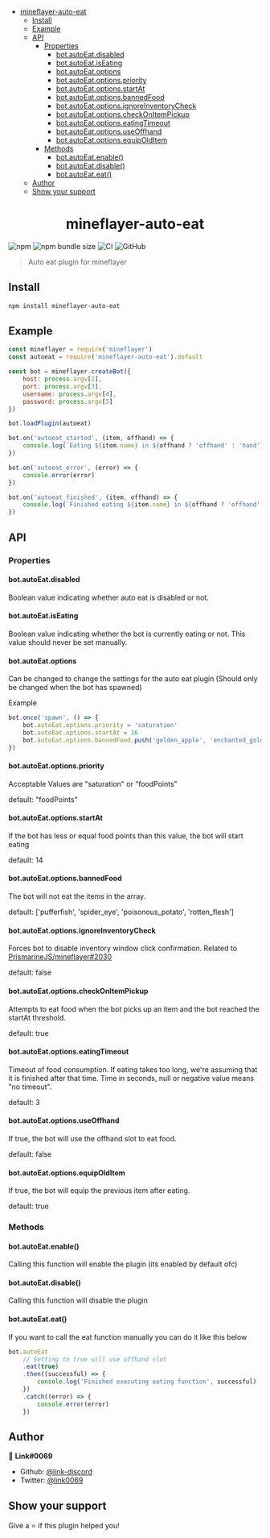 <!-- START doctoc generated TOC please keep comment here to allow auto update -->
<!-- DON'T EDIT THIS SECTION, INSTEAD RE-RUN doctoc TO UPDATE -->


- [mineflayer-auto-eat](#mineflayer-auto-eat)
  - [Install](#install)
  - [Example](#example)
  - [API](#api)
    - [Properties](#properties)
      - [bot.autoEat.disabled](#botautoeatdisabled)
      - [bot.autoEat.isEating](#botautoeatiseating)
      - [bot.autoEat.options](#botautoeatoptions)
      - [bot.autoEat.options.priority](#botautoeatoptionspriority)
      - [bot.autoEat.options.startAt](#botautoeatoptionsstartat)
      - [bot.autoEat.options.bannedFood](#botautoeatoptionsbannedfood)
      - [bot.autoEat.options.ignoreInventoryCheck](#botautoeatoptionsignoreinventorycheck)
      - [bot.autoEat.options.checkOnItemPickup](#botautoeatoptionscheckonitempickup)
      - [bot.autoEat.options.eatingTimeout](#botautoeatoptionseatingtimeout)
      - [bot.autoEat.options.useOffhand](#botautoeatoptionsuseoffhand)
      - [bot.autoEat.options.equipOldItem](#botautoeatoptionsequipolditem)
    - [Methods](#methods)
      - [bot.autoEat.enable()](#botautoeatenable)
      - [bot.autoEat.disable()](#botautoeatdisable)
      - [bot.autoEat.eat()](#botautoeateat)
  - [Author](#author)
  - [Show your support](#show-your-support)

<!-- END doctoc generated TOC please keep comment here to allow auto update -->

<h1 align="center">mineflayer-auto-eat</h1>

![npm](https://img.shields.io/npm/v/mineflayer-auto-eat)
![npm bundle size](https://img.shields.io/bundlephobia/min/mineflayer-auto-eat)
![CI](https://github.com/link-discord/mineflayer-auto-eat/actions/workflows/ci.yml/badge.svg)
![GitHub](https://img.shields.io/github/license/link-discord/mineflayer-auto-eat?color=red)

> Auto eat plugin for mineflayer

## Install

```sh
npm install mineflayer-auto-eat
```

## Example

```js
const mineflayer = require('mineflayer')
const autoeat = require('mineflayer-auto-eat').default

const bot = mineflayer.createBot({
    host: process.argv[2],
    port: process.argv[3],
    username: process.argv[4],
    password: process.argv[5]
})

bot.loadPlugin(autoeat)

bot.on('autoeat_started', (item, offhand) => {
    console.log(`Eating ${item.name} in ${offhand ? 'offhand' : 'hand'}`)
})

bot.on('autoeat_error', (error) => {
    console.error(error)
})

bot.on('autoeat_finished', (item, offhand) => {
    console.log(`Finished eating ${item.name} in ${offhand ? 'offhand' : 'hand'}`)
})
```

## API

### Properties

#### bot.autoEat.disabled

Boolean value indicating whether auto eat is disabled or not.

#### bot.autoEat.isEating

Boolean value indicating whether the bot is currently eating or not.
This value should never be set manually.

#### bot.autoEat.options

Can be changed to change the settings for the auto eat plugin
(Should only be changed when the bot has spawned)

Example

```js
bot.once('spawn', () => {
    bot.autoEat.options.priority = 'saturation'
    bot.autoEat.options.startAt = 16
    bot.autoEat.options.bannedFood.push('golden_apple', 'enchanted_golden_apple')
})
```

#### bot.autoEat.options.priority

Acceptable Values are "saturation" or "foodPoints"

default: "foodPoints"

#### bot.autoEat.options.startAt

If the bot has less or equal food points than this value, the bot will start eating

default: 14

#### bot.autoEat.options.bannedFood

The bot will not eat the items in the array.

default: ['pufferfish', 'spider_eye', 'poisonous_potato', 'rotten_flesh']

#### bot.autoEat.options.ignoreInventoryCheck

Forces bot to disable inventory window click confirmation.
Related to [PrismarineJS/mineflayer#2030](https://github.com/PrismarineJS/mineflayer/issues/2030)

default: false

#### bot.autoEat.options.checkOnItemPickup

Attempts to eat food when the bot picks up an item and the bot reached the startAt threshold.

default: true

#### bot.autoEat.options.eatingTimeout

Timeout of food consumption. If eating takes too long, we're assuming that
it is finished after that time. Time in seconds, null or negative value means
"no timeout".

default: 3

#### bot.autoEat.options.useOffhand

If true, the bot will use the offhand slot to eat food.

default: false

#### bot.autoEat.options.equipOldItem

If true, the bot will equip the previous item after eating.

default: true

### Methods

#### bot.autoEat.enable()

Calling this function will enable the plugin
(its enabled by default ofc)

#### bot.autoEat.disable()

Calling this function will disable the plugin

#### bot.autoEat.eat()

If you want to call the eat function manually
you can do it like this below

```js
bot.autoEat
    // Setting to true will use offhand slot
    .eat(true)
    .then((successful) => {
        console.log('Finished executing eating function', successful)
    })
    .catch((error) => {
        console.error(error)
    })
```

## Author

👤 **Link#0069**

-   Github: [@link-discord](https://github.com/link-discord)
-   Twitter: [@link0069](https://twitter.com/link0069)

## Show your support

Give a ⭐️ if this plugin helped you!